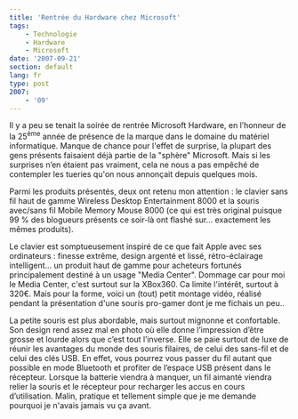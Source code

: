 ```yaml
---
title: 'Rentrée du Hardware chez Microsoft'
tags:
    - Technologie
    - Hardware
    - Microsoft
date: '2007-09-21'
section: default
lang: fr
type: post
2007:
    - '09'
---
```


Il y a peu se tenait la soirée de rentrée Microsoft Hardware, en l’honneur de la 25<sup>ème</sup> année de présence de la marque dans le domaine du matériel informatique. Manque de chance pour l'effet de surprise, la plupart des gens présents faisaient déjà partie de la "sphère" Microsoft. Mais si les surprises n’en étaient pas vraiment, cela ne nous a pas empêché de contempler les tueries qu'on nous annonçait depuis quelques mois.

<!-- more -->

Parmi les produits présentés, deux ont retenu mon attention&nbsp;: le clavier sans fil haut de gamme Wireless Desktop Entertainment 8000 et la souris avec/sans fil Mobile Memory Mouse 8000 (ce qui est très original puisque 99 % des blogueurs présents ce soir-là ont flashé sur… exactement les mêmes produits).

Le clavier est somptueusement inspiré de ce que fait Apple avec ses ordinateurs&nbsp;: finesse extrême, design argenté et lissé, rétro-éclairage intelligent… un produit haut de gamme pour acheteurs fortunés principalement destiné à un usage "Media Center". Dommage car pour moi le Media Center, c'est surtout sur la XBox360\. Ca limite l'intérêt, surtout à 320€. Mais pour la forme, voici un (tout) petit montage vidéo, réalisé pendant la présentation d'une souris pro-gamer dont je me fichais un peu..

La petite souris est plus abordable, mais surtout mignonne et confortable. Son design rend assez mal en photo où elle donne l’impression d’être grosse et lourde alors que c’est tout l’inverse. Elle se paie surtout de luxe de réunir les avantages du monde des souris filaires, de celui des sans-fil et de celui des clés USB. En effet, vous pourrez vous passer du fil autant que possible en mode Bluetooth et profiter de l’espace USB présent dans le récepteur. Lorsque la batterie viendra à manquer, un fil aimanté viendra relier la souris et le récepteur pour recharger les accus en cours d’utilisation. Malin, pratique et tellement simple que je me demande pourquoi je n'avais jamais vu ça avant.